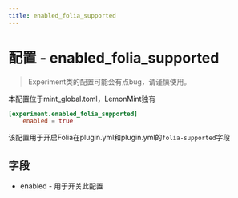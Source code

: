 ```yaml
---
title: enabled_folia_supported
---
```


# 配置 - enabled_folia_supported

> Experiment类的配置可能会有点bug，请谨慎使用。

本配置位于mint_global.toml，LemonMint独有

```toml
[experiment.enabled_folia_supported]
    enabled = true
```

该配置用于开启Folia在plugin.yml和plugin.yml的`folia-supported`字段

## 字段

 - enabled - 用于开关此配置
